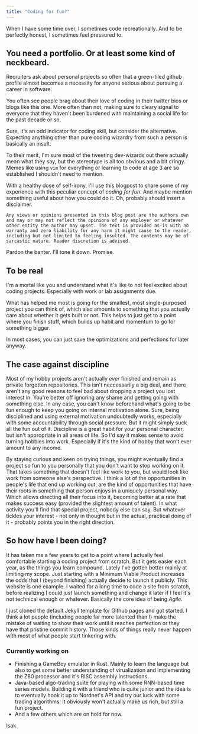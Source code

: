 ```yaml
---
title: "Coding for fun?"
---
```


When I have some time over, I sometimes code recreationally. And to be perfectly honest, I sometimes feel pressured to.

## You need a portfolio. Or at least some kind of neckbeard.

Recruiters ask about personal projects so often that a green-tiled github profile almost becomes a necessity for anyone serious about pursuing a career in software.

You often see people brag about their love of coding in their twitter bios or blogs like this one. More often than not, making sure to cleary signal to everyone that they haven't been burdened with maintaining a social life for the past decade or so.

Sure, it's an odd indicator for coding skill, but consider the alternative. Expecting anything other than pure coding wizardry from such a person is basically an insult.

To their merit, I'm sure most of the tweeting dev-wizards out there actually mean what they say, but the stereotype is all too obvious and a bit cringy. Memes like using `vim` for everything or learning to code at age 3 are so established I shouldn't need to mention.

With a healthy dose of self-irony, I'll use this blogpost to share some of my experience with this peculiar concept of *coding for fun*. And maybe mention something useful about how you could do it. Oh, probably should insert a disclaimer. 

```
Any views or opinions presented in this blog post are the authors own and may or may not reflect the opinions of any employer or whatever other entity the author may upset. The text is provided as-is with no warranty and zero liability for any harm it might cause to the reader, including but not limited to feeling insulted. The contents may be of sarcastic nature. Reader discretion is advised.
```

Pardon the banter. I'll tone it down. Promise.


## To be real

I'm a mortal like you and understand what it's like to not feel excited about coding projects. Especially with work or lab assignments due.

What has helped me most is going for the smallest, most single-purposed project you can think of, which also amounts to something that you actually care about whether it gets built or not. This helps to just get to a point where you finish stuff, which builds up habit and momentum to go for something bigger.

In most cases, you can just save the optimizations and perfections for later anyway.

## The case against discipline

Most of my hobby projects aren't actually *ever* finished and remain as private forgotten repositories. This isn't neccessarily a big deal, and there aren't any good reasons to feel bad about dropping a project you lost interest in. You're better off ignoring any shame and getting going with something else. In any case, you can't know beforehand what's going to be fun enough to keep you going on internal motivation alone. Sure, being disciplined and using external motivation undoubtedly works, especially with some accountability through social pressure. But it might simply suck all the fun out of it. Discipline is a great habit for your personal character, but isn't appropriate in all areas of life. So I'd say it makes sense to avoid turning hobbies into work. Especially if it's the kind of hobby that won't ever amount to any income.

By staying curious and keen on trying things, you might eventually find a project so fun to you personally that you don't want to stop working on it. That takes something that doesn't feel like work to you, but would look like work from someone else's perspective. I think a lot of the opportunities in people's life that end up working out, are the kind of opportunities that have their roots in something that person enjoys in a uniquely personal way. Which allows directing all their focus into it, becoming better at a rate that makes success easy (provided the slightest amount of talent). In what activity you'll find that special project, nobody else can say. But whatever tickles your interest - not only in thought but in the actual, practical doing of it - probably points you in the right direction.

## So how have I been doing?

It has taken me a few years to get to a point where I actually feel comfortable starting a coding project from scratch. But it gets easier each year, as the things you learn compound. Lately I've gotten better mainly at limiting my scope. Just starting with a Minimum Viable Product increases the odds that I (beyond finishing) actually decide to launch it publicly. This website is one example. I waited for a long time to code a site from scratch, before realizing I could just launch something and change it later if I feel it's not technical enough or whatever. Basically the core idea of being *Agile*.

I just cloned the default Jekyll template for Github pages and got started. I think a lot people (including people far more talented than I) make the mistake of waiting to show their work until it reaches perfection or they have that pristine commit history. Those kinds of things really never happen with most of what people start tinkering with.

### Currently working on
 
- Finishing a GameBoy emulator in Rust. Mainly to learn the language but also to get some better understanding of virualization and implementing the Z80 processor and it's RISC assembly instructions.
- Java-based algo-trading suite for playing with some RNN-based time series models. Building it with a friend who is quite junior and the idea is to eventually hook it up to Nordnet's API and try our luck with some trading algorithms. It obviously won't actually make us rich, but still a fun project.
- And a few others which are on hold for now.

Isak

